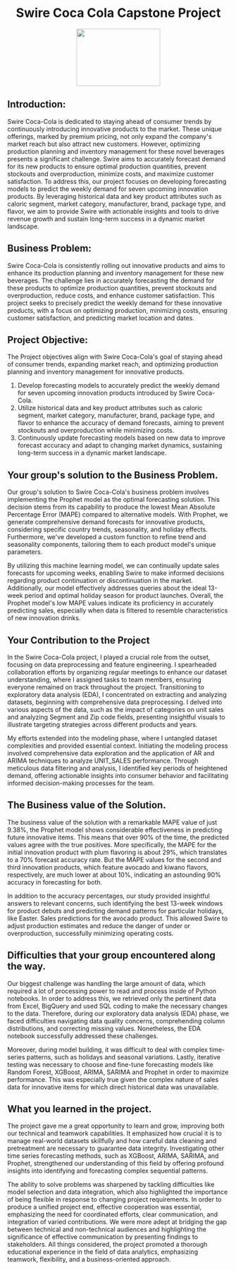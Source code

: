<h1 align = "center" style = "font-weight : bold">
Swire Coca Cola Capstone Project
</h1>

<p align = "center">
   <img src ="https://images.app.goo.gl/5p5hzg9FWnNcZxzz5" width = "190" height="130">
</p>


## **Introduction:**
Swire Coca-Cola is dedicated to staying ahead of consumer trends by continuously introducing innovative products to the market. These unique offerings, marked by premium pricing, not only expand the company's market reach but also attract new customers. However, optimizing production planning and inventory management for these novel beverages presents a significant challenge. Swire aims to accurately forecast demand for its new products to ensure optimal production quantities, prevent stockouts and overproduction, minimize costs, and maximize customer satisfaction. 
To address this, our project focuses on developing forecasting models to predict the weekly demand for seven upcoming innovation products. By leveraging historical data and key product attributes such as caloric segment, market category, manufacturer, brand, package type, and flavor, we aim to provide Swire with actionable insights and tools to drive revenue growth and sustain long-term success in a dynamic market landscape.

## **Business Problem:**
Swire Coca-Cola is consistently rolling out innovative products and aims to enhance its production planning and inventory management for these new beverages. The challenge lies in accurately forecasting the demand for these products to optimize production quantities, prevent stockouts and overproduction, reduce costs, and enhance customer satisfaction. This project seeks to precisely predict the weekly demand for these innovative products, with a focus on optimizing production, minimizing costs, ensuring customer satisfaction, and predicting market location and dates.

## **Project Objective:**
The Project objectives align with Swire Coca-Cola's goal of staying ahead of consumer trends, expanding market reach, and optimizing production planning and inventory management for innovative products.
1. Develop forecasting models to accurately predict the weekly demand for seven upcoming innovation products introduced by Swire Coca-Cola.
2. Utilize historical data and key product attributes such as caloric segment, market category, manufacturer, brand, package type, and flavor to enhance the accuracy of demand forecasts, aiming to prevent stockouts and overproduction while minimizing costs.
3. Continuously update forecasting models based on new data to improve forecast accuracy and adapt to changing market dynamics, sustaining long-term success in a dynamic market landscape.

## **Your group's solution to the Business Problem.**
Our group's solution to Swire Coca-Cola's business problem involves implementing the Prophet model as the optimal forecasting solution. This decision stems from its capability to produce the lowest Mean Absolute Percentage Error (MAPE) compared to alternative models. With Prophet, we generate comprehensive demand forecasts for innovative products, considering specific country trends, seasonality, and holiday effects. Furthermore, we've developed a custom function to refine trend and seasonality components, tailoring them to each product model's unique parameters.

By utilizing this machine learning model, we can continually update sales forecasts for upcoming weeks, enabling Swire to make informed decisions regarding product continuation or discontinuation in the market. Additionally, our model effectively addresses queries about the ideal 13-week period and optimal holiday season for product launches. Overall, the Prophet model's low MAPE values indicate its proficiency in accurately predicting sales, especially when data is filtered to resemble characteristics of new innovation drinks.

## **Your Contribution to the Project**
In the Swire Coca-Cola project, I played a crucial role from the outset, focusing on data preprocessing and feature engineering. I spearheaded collaboration efforts by organizing regular meetings to enhance our dataset understanding, where I assigned tasks to team members, ensuring everyone remained on track throughout the project. Transitioning to exploratory data analysis (EDA), I concentrated on extracting and analyzing datasets, beginning with comprehensive data preprocessing. I delved into various aspects of the data, such as the impact of categories on unit sales and analyzing Segment and Zip code fields, presenting insightful visuals to illustrate targeting strategies across different products and years. 

My efforts extended into the modeling phase, where I untangled dataset complexities and provided essential context. Initiating the modeling process involved comprehensive data exploration and the application of AR and ARIMA techniques to analyze UNIT_SALES performance. Through meticulous data filtering and analysis, I identified key periods of heightened demand, offering actionable insights into consumer behavior and facilitating informed decision-making processes for the team.

## **The Business value of the Solution.**
The business value of the solution with a remarkable MAPE value of just 9.38%, the Prophet model shows considerable effectiveness in predicting future innovative items. This means that over 90% of the time, the predicted values agree with the true positives. More specifically, the MAPE for the initial innovation product with plum flavoring is about 29%, which translates to a 70% forecast accuracy rate. But the MAPE values for the second and third innovation products, which feature avocado and kiwano flavors, respectively, are much lower at about 10%, indicating an astounding 90% accuracy in forecasting for both.

In addition to the accuracy percentages, our study provided insightful answers to relevant concerns, such identifying the best 13-week windows for product debuts and predicting demand patterns for particular holidays, like Easter. Sales predictions for the avocado product. This allowed Swire to adjust production estimates and reduce the danger of under or overproduction, successfully minimizing operating costs.

## **Difficulties that your group encountered along the way.**
Our biggest challenge was handling the large amount of data, which required a lot of processing power to read and process inside of Python notebooks. In order to address this, we retrieved only the pertinent data from Excel, BigQuery and used SQL coding to make the necessary changes to the data. Therefore, during our exploratory data analysis (EDA) phase, we faced difficulties navigating data quality concerns, comprehending column distributions, and correcting missing values. Nonetheless, the EDA notebook successfully addressed these challenges.

Moreover, during model building, it was difficult to deal with complex time-series patterns, such as holidays and seasonal variations. Lastly, iterative testing was necessary to choose and fine-tune forecasting models like Random Forest, XGBoost, ARIMA, SARIMA and Prophet in order to maximize performance. This was especially true given the complex nature of sales data for innovative items for which direct historical data was unavailable.

## **What you learned in the project.**
The project gave me a great opportunity to learn and grow, improving both our technical and teamwork capabilities. It emphasized how crucial it is to manage real-world datasets skillfully and how careful data cleaning and pretreatment are necessary to guarantee data integrity. Investigating other time series forecasting methods, such as XGBoost, ARIMA, SARIMA, and Prophet, strengthened our understanding of this field by offering profound insights into identifying and forecasting complex sequential patterns.

The ability to solve problems was sharpened by tackling difficulties like model selection and data integration, which also highlighted the importance of being flexible in response to changing project requirements. In order to produce a unified project end, effective cooperation was essential, emphasizing the need for coordinated efforts, clear communication, and integration of varied contributions. We were more adept at bridging the gap between technical and non-technical audiences and highlighting the significance of effective communication by presenting findings to stakeholders. All things considered, the project promoted a thorough educational experience in the field of data analytics, emphasizing teamwork, flexibility, and a business-oriented approach.
